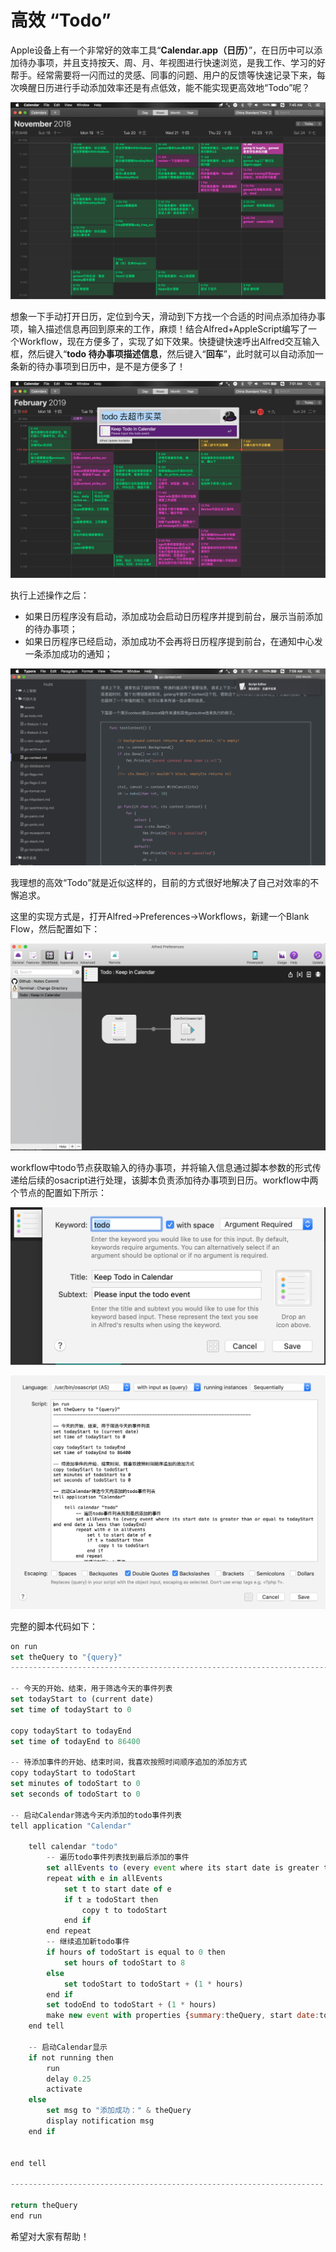 # 高效 “Todo”

Apple设备上有一个非常好的效率工具“**Calendar.app（日历）**”，在日历中可以添加待办事项，并且支持按天、周、月、年视图进行快速浏览，是我工作、学习的好帮手。经常需要将一闪而过的灵感、同事的问题、用户的反馈等快速记录下来，每次唤醒日历进行手动添加效率还是有点低效，能不能实现更高效地“Todo”呢？

![calendar](assets/calendar.png)

想象一下手动打开日历，定位到今天，滑动到下方找一个合适的时间点添加待办事项，输入描述信息再回到原来的工作，麻烦！结合Alfred+AppleScript编写了一个Workflow，现在方便多了，实现了如下效果。快捷键快速呼出Alfred交互输入框，然后键入“**todo 待办事项描述信息**，然后键入“**回车**”，此时就可以自动添加一条新的待办事项到日历中，是不是方便多了！

![todo](assets/todo.png)

执行上述操作之后：

- 如果日历程序没有启动，添加成功会启动日历程序并提到前台，展示当前添加的待办事项；
- 如果日历程序已经启动，添加成功不会再将日历程序提到前台，在通知中心发一条添加成功的通知；

![notify](assets/todo-notify.png)

我理想的高效“Todo”就是近似这样的，目前的方式很好地解决了自己对效率的不懈追求。

这里的实现方式是，打开Alfred->Preferences->Workflows，新建一个Blank Flow，然后配置如下：

![todo-workflow](assets/todo-workflow.png)

workflow中todo节点获取输入的待办事项，并将输入信息通过脚本参数的形式传递给后续的osacript进行处理，该脚本负责添加待办事项到日历。workflow中两个节点的配置如下所示：

![node1](assets/todo-workflow-node1.png)

![node2](assets/todo-workflow-node2.png)

完整的脚本代码如下：

```javascript
on run
set theQuery to "{query}"
--------------------------------------------------------------------------

-- 今天的开始、结束，用于筛选今天的事件列表
set todayStart to (current date)
set time of todayStart to 0

copy todayStart to todayEnd
set time of todayEnd to 86400

-- 待添加事件的开始、结束时间，我喜欢按照时间顺序追加的添加方式
copy todayStart to todoStart
set minutes of todoStart to 0
set seconds of todoStart to 0

-- 启动Calendar筛选今天内添加的todo事件列表
tell application "Calendar"
	
	tell calendar "todo"
		-- 遍历todo事件列表找到最后添加的事件
		set allEvents to (every event where its start date is greater than or equal to todayStart and end date is less than todayEnd)
		repeat with e in allEvents
			set t to start date of e
			if t ≥ todoStart then
				copy t to todoStart
			end if
		end repeat
		-- 继续追加新todo事件
		if hours of todoStart is equal to 0 then
			set hours of todoStart to 8
		else
			set todoStart to todoStart + (1 * hours)
		end if
		set todoEnd to todoStart + (1 * hours)
		make new event with properties {summary:theQuery, start date:todoStart, end date:todoEnd}
	end tell
	
	-- 启动Calendar显示
	if not running then
		run
		delay 0.25
		activate
	else
		set msg to "添加成功：" & theQuery
		display notification msg
	end if
	
	
end tell

----------------------------------------------------------------------

return theQuery
end run
```

希望对大家有帮助！